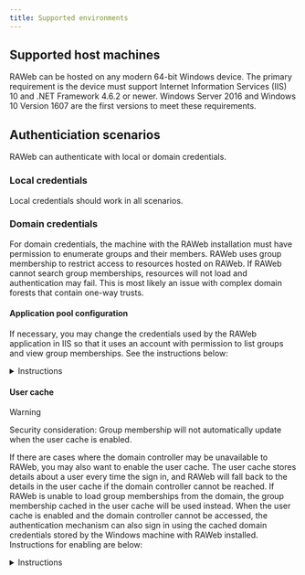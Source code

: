 ```yaml
---
title: Supported environments
---
```


## Supported host machines

RAWeb can be hosted on any modern 64-bit Windows device. The primary requirement is the device must support Internet Information Services (IIS) 10 and .NET Framework 4.6.2 or newer. Windows Server 2016 and Windows 10 Version 1607 are the first versions to meet these requirements.

## Authenticiation scenarios

RAWeb can authenticate with local or domain credentials.

### Local credentials

Local credentials should work in all scenarios.

### Domain credentials

For domain credentials, the machine with the RAWeb installation must have permission to enumerate groups and their members. RAWeb uses group membership to restrict access to resources hosted on RAWeb. If RAWeb cannot search group memberships, resources will not load and authentication may fail. This is most likely an issue with complex domain forests that contain one-way trusts.

#### Application pool configuration

If necessary, you may change the credentials used by the RAWeb application in IIS so that it uses an account with permission to list groups and view group memberships. See the instructions below:

<details>
<summary>Instructions</summary>

1. Open **Internet Information Services (IIS) Manager**.
2. In the **Connections** pane, click on **Application Pools**.
3. In the list of application pools, right click on **raweb** and choose **Advanced Settings**.
4. In the **Process Model** group, click on **Identity**. Then, click the button with the ellipsis (**...**) to open the **Application Pool Identity** dialog.
5. Choose **Custom Account**, and then click **Set** to provide the credentials for the account.
6. Click **OK** on all three dialogs. The RAWeb application will now use the credentials you proivided for its process.

</details>

#### User cache

> [!WARNING]
> Security consideration: Group membership will not automatically update when the user cache is enabled.

If there are cases where the domain controller may be unavailable to RAWeb, you may also want to enable the user cache. The user cache stores details about a user every time the sign in, and RAWeb will fall back to the details in the user cache if the domain controller cannot be reached. If RAWeb is unable to load group memberships from the domain, the group membership cached in the user cache will be used instead. When the user cache is enabled and the domain controller cannot be accessed, the authentication mechanism can also sign in using the cached domain credentials stored by the Windows machine with RAWeb installed. Instructions for enabling are below:

<details>
<summary>Instructions</summary>

If you are able to sign in to RAWeb as an administrative user:

1. Open the RAWeb web app.
2. Navigate to the **Policies** page.
3. Set the **Enable the user cache** policy state to **Enabled**.
4. Click **OK** to apply the policy.

Otherwise, enable the policy via IIS Manager:

1. Open **Internet Information Services (IIS) Manager**.
2. In the **Connections** pane, find your installation of RAWeb and click it.
3. Open **Application Settings**.
4. In the **Actions** pane, click **Add...**.
5. For **Name**, specify _UserCache.Enabled_. For **Value**, specify _true_.
6. Click **OK** to apply the policy.

</details>
